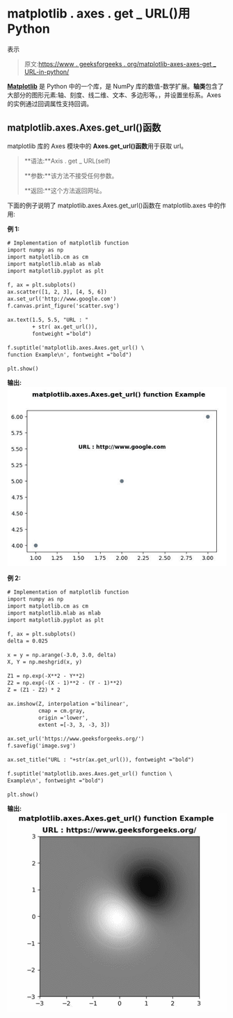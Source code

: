 # matplotlib . axes . get _ URL()用 Python

表示

> 原文:[https://www . geeksforgeeks . org/matplotlib-axes-axes-get _ URL-in-python/](https://www.geeksforgeeks.org/matplotlib-axes-axes-get_url-in-python/)

**[Matplotlib](https://www.geeksforgeeks.org/python-introduction-matplotlib/)** 是 Python 中的一个库，是 NumPy 库的数值-数学扩展。**轴类**包含了大部分的图形元素:轴、刻度、线二维、文本、多边形等。，并设置坐标系。Axes 的实例通过回调属性支持回调。

## matplotlib.axes.Axes.get_url()函数

matplotlib 库的 Axes 模块中的 **Axes.get_url()函数**用于获取 url。

> **语法:**Axis . get _ URL(self)
> 
> **参数:**该方法不接受任何参数。
> 
> **返回:**这个方法返回网址。

下面的例子说明了 matplotlib.axes.Axes.get_url()函数在 matplotlib.axes 中的作用:

**例 1:**

```
# Implementation of matplotlib function  
import numpy as np
import matplotlib.cm as cm
import matplotlib.mlab as mlab
import matplotlib.pyplot as plt

f, ax = plt.subplots()
ax.scatter([1, 2, 3], [4, 5, 6])
ax.set_url('http://www.google.com')
f.canvas.print_figure('scatter.svg')

ax.text(1.5, 5.5, "URL : "
        + str( ax.get_url()), 
        fontweight ="bold")

f.suptitle('matplotlib.axes.Axes.get_url() \
function Example\n', fontweight ="bold")

plt.show()
```

**输出:**
![](img/5b516db2cca1d49a8c9d101912ab88c6.png)

**例 2:**

```
# Implementation of matplotlib function  
import numpy as np
import matplotlib.cm as cm
import matplotlib.mlab as mlab
import matplotlib.pyplot as plt

f, ax = plt.subplots()
delta = 0.025

x = y = np.arange(-3.0, 3.0, delta)
X, Y = np.meshgrid(x, y)

Z1 = np.exp(-X**2 - Y**2)
Z2 = np.exp(-(X - 1)**2 - (Y - 1)**2)
Z = (Z1 - Z2) * 2

ax.imshow(Z, interpolation ='bilinear', 
          cmap = cm.gray,
          origin ='lower',
          extent =[-3, 3, -3, 3])

ax.set_url('https://www.geeksforgeeks.org/')
f.savefig('image.svg')

ax.set_title("URL : "+str(ax.get_url()), fontweight ="bold")

f.suptitle('matplotlib.axes.Axes.get_url() function \
Example\n', fontweight ="bold")

plt.show()
```

**输出:**
![](img/5de4724db95e43d3846b29ac71f271cf.png)